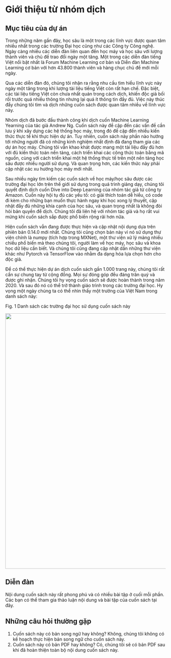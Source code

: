 # Giới thiệu từ nhóm dịch

## Mục tiêu của dự án

Trong những năm gần đây, học sâu là một trong các lĩnh vực được quan tâm nhiều nhất trong các trường Đại học cũng như các Công ty Công nghệ. Ngày càng nhiều các diễn đàn liên quan đến học máy và học sâu với lượng thành viên và chủ đề trao đổi ngày một tăng. Một trong các diễn đàn tiếng Việt nổi bật nhất là Forum Machine Learning cơ bản và Diễn đàn Machine Learning cơ bản với hơn 43.800 thành viên và hàng chục chủ đề mới mỗi ngày.

Qua các diễn đàn đó, chúng tôi nhận ra rằng nhu cầu tìm hiểu lĩnh vực này ngày một tăng trong khi lượng tài liệu tiếng Việt còn rất hạn chế. Đặc biệt, các tài liệu tiếng Việt còn chưa nhất quán trong cách dịch, khiến độc giả bối rối trước quá nhiều thông tin nhưng lại quá ít thông tin đầy đủ. Việc này thúc đẩy chúng tôi tìm và dịch những cuốn sách được quan tâm nhiều về lĩnh vực này.

Nhóm dịch đã bước đầu thành công khi dịch cuốn Machine Learning Yearning của tác giả Andrew Ng. Cuốn sách này đề cập đến các vấn đề cần lưu ý khi xây dựng các hệ thống học máy, trong đó đề cập đến nhiều kiến thức thực tế khi thực hiện dự án. Tuy nhiên, cuốn sách này phần nào hướng tới những người đã có những kinh nghiệm nhất định đã đang tham gia các dự án học máy. Chúng tôi vẫn khao khát được mang một tài liệu đầy đủ hơn với đủ kiến thức toán nền tảng, cách triển khai các công thức toán bằng mã nguồn, cùng với cách triển khai một hệ thống thực tế trên một nền tảng học sâu được nhiều người sử dụng. Và quan trọng hơn, các kiến thức này phải cập nhật các xu hướng học máy mới nhất.

Sau nhiều ngày tìm kiếm các cuốn sách về học máy/học sâu được các trường đại học lớn trên thế giới sử dụng trong quá trình giảng dạy, chúng tôi quyết định dịch cuốn Dive into Deep Learning của nhóm tác giả từ công ty Amazon. Cuốn này hội tụ đủ các yếu tố: có giải thích toán dễ hiểu, có code đi kèm cho những bạn muốn thực hành ngay khi học xong lý thuyết, cập nhật đầy đủ những khía cạnh của học sâu, và quan trọng nhất là không đòi hỏi bản quyền để dịch. Chúng tôi đã liên hệ với nhóm tác giả và họ rất vui mừng khi cuốn sách sắp được phổ biến rộng rãi hơn nữa.

Hiện cuốn sách vẫn đang được thực hiện và cập nhật nội dụng dựa trên phiên bản 0.14.0 mới nhất. Chúng tôi cũng chọn bản này vì nó sử dụng thư viện chính là numpy (tích hợp trong MXNet), một thư viện xử lý mảng nhiều chiều phổ biến mà theo chúng tôi, người làm về học máy, học sâu và khoa học dữ liệu cần biết. Và chúng tôi cũng đang cập nhật dần những thư viện khác như Pytorch và TensorFlow vào nhằm đa dạng hóa lựa chọn hơn cho độc giả.

Để có thể thực hiện dự án dịch cuốn sách gần 1.000 trang này, chúng tôi rất cần sự chung tay từ cộng đồng. Mọi sự đóng góp đều đáng trân quý và được ghi nhận. Chúng tôi hy vọng cuốn sách sẽ được hoàn thành trong năm 2020. Và sau đó nó có thể trở thành giáo trình trong các trường đại học. Hy vọng một ngày chúng ta có thể nhìn thấy một trường của Việt Nam trong danh sách này:

Fig. 1 Danh sách các trường đại học sử dụng cuốn sách này
<p align="left"><img width="800", src="https://user-images.githubusercontent.com/60751518/163432515-ef89d0ae-9ed5-4cee-838a-52dc9818e060.png"></p>

## Diễn đàn
Nội dung cuốn sách này rất phong phú và có nhiều bài tập ở cuối mỗi phần. Các bạn có thể tham gia thảo luận nội dung và bài tập của cuốn sách tại đây.

## Những câu hỏi thường gặp
1. Cuốn sách này có bản song ngữ hay không? Không, chúng tôi không có kế hoạch thực hiện bản song ngữ cho cuốn sách này. 
2. Cuốn sách này có bản PDF hay không? Có, chúng tôi sẽ có bản PDF sau khi đã hoàn thiện toàn bộ nội dung cuốn sách này.
